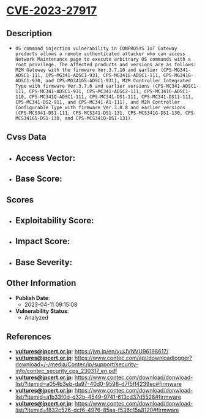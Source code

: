 
# [CVE-2023-27917](https://cve.mitre.org/cgi-bin/cvename.cgi?name=CVE-2023-27917)

## Description

- `OS command injection vulnerability in CONPROSYS IoT Gateway products allows a remote authenticated attacker who can access Network Maintenance page to execute arbitrary OS commands with a root privilege. The affected products and versions are as follows: M2M Gateway with the firmware Ver.3.7.10 and earlier (CPS-MG341-ADSC1-111, CPS-MG341-ADSC1-931, CPS-MG341G-ADSC1-111, CPS-MG341G-ADSC1-930, and CPS-MG341G5-ADSC1-931), M2M Controller Integrated Type with firmware Ver.3.7.6 and earlier versions (CPS-MC341-ADSC1-111, CPS-MC341-ADSC1-931, CPS-MC341-ADSC2-111, CPS-MC341G-ADSC1-110, CPS-MC341Q-ADSC1-111, CPS-MC341-DS1-111, CPS-MC341-DS11-111, CPS-MC341-DS2-911, and CPS-MC341-A1-111), and M2M Controller Configurable Type with firmware Ver.3.8.8 and earlier versions (CPS-MCS341-DS1-111, CPS-MCS341-DS1-131, CPS-MCS341G-DS1-130, CPS-MCS341G5-DS1-130, and CPS-MCS341Q-DS1-131).`

## Cvss Data

- **Access Vector**:
  - 
- **Base Score**:
  - 

## Scores

- **Exploitability Score**:
  - 
- **Impact Score**:
  - 
- **Base Severity**:
  - 

## Other Information

- **Publish Date**:
  - 2023-04-11 09:15:08
- **Vulnerability Status**:
  - Analyzed

## References

- **vultures@jpcert.or.jp**: https://jvn.jp/en/vu/JVNVU96198617/
- **vultures@jpcert.or.jp**: https://www.contec.com/api/downloadlogger?download=/-/media/Contec/jp/support/security-info/contec_security_cps_230317_en.pdf
- **vultures@jpcert.or.jp**: https://www.contec.com/download/donwload-list/?itemid=a054b3eb-da97-40d0-9598-d7f5ff4239ec#firmware
- **vultures@jpcert.or.jp**: https://www.contec.com/download/donwload-list/?itemid=a1b33f0d-d32b-4549-9741-613cd37d5528#firmware
- **vultures@jpcert.or.jp**: https://www.contec.com/download/donwload-list/?itemid=f832c526-dcf6-4976-85aa-f536c15a8120#firmware
